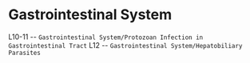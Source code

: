 # Gastrointestinal System
L10-11 -- `Gastrointestinal System/Protozoan Infection in Gastrointestinal Tract`
L12 -- `Gastrointestinal System/Hepatobiliary Parasites`
